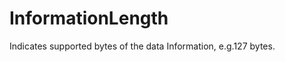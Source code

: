 InformationLength
=================

Indicates supported bytes of the data Information, e.g.127 bytes.
